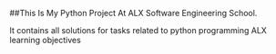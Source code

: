 ##This Is My Python Project At ALX Software Engineering School.

It contains all solutions for tasks related to python programming ALX learning objectives
